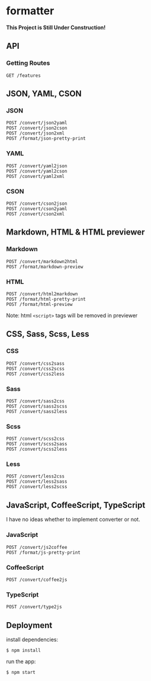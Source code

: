 
formatter
=========

__This Project is Still Under Construction!__


API
-----

### Getting Routes

    GET /features


JSON, YAML, CSON
----------------

### JSON

    POST /convert/json2yaml
    POST /convert/json2cson
    POST /convert/json2xml
    POST /format/json-pretty-print

### YAML

    POST /convert/yaml2json
    POST /convert/yaml2cson
    POST /convert/yaml2xml

### CSON

    POST /convert/cson2json
    POST /convert/cson2yaml
    POST /convert/cson2xml

<!--
### XML

    POST /convert/xml2json
    POST /convert/xml2yaml
    POST /convert/xml2cson
-->


Markdown, HTML & HTML previewer
-------------------------------

### Markdown

    POST /convert/markdown2html
    POST /format/markdown-preview

### HTML

    POST /convert/html2markdown
    POST /format/html-pretty-print
    POST /format/html-preview

Note: html `<script>` tags will be removed in previewer


CSS, Sass, Scss, Less
---------------------

### CSS

    POST /convert/css2sass
    POST /convert/css2scss
    POST /convert/css2less

### Sass

    POST /convert/sass2css
    POST /convert/sass2scss
    POST /convert/sass2less

### Scss

    POST /convert/scss2css
    POST /convert/scss2sass
    POST /convert/scss2less

### Less

    POST /convert/less2css
    POST /convert/less2sass
    POST /convert/less2scss


JavaScript, CoffeeScript, TypeScript
------------------------------------

I have no ideas whether to implement converter or not.

### JavaScript

    POST /convert/js2coffee
    POST /format/js-pretty-print

### CoffeeScript

    POST /convert/coffee2js

### TypeScript

    POST /convert/type2js


Deployment
----------

install dependencies:

    $ npm install

run the app:

    $ npm start
